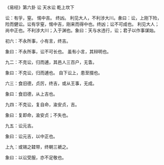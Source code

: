 《易经》第六卦 讼 天水讼 乾上坎下

讼：有孚，窒。 惕中吉。 终凶。 利见大人，不利涉大川。彖曰：讼，上刚下险，险而健讼。讼有孚窒，惕中吉，刚来而得中也。终凶；讼不可成也。 利见大人；尚中正也。不利涉大川；入于渊也。象曰：天与水违行，讼；君子以作事谋始。

初六：不永所事，小有言，终吉。

象曰：不永所事，讼不可长也。 虽有小言，其辩明也。

九二：不克讼，归而逋，其邑人三百户，无眚。

象曰：不克讼，归而逋也。 自下讼上，患至掇也。

六三：食旧德，贞厉，终吉，或从王事，无成。

象曰：食旧德，从上吉也。

九四：不克讼，复自命，渝安贞，吉。

象曰：复即命，渝安贞；不失也。

九五：讼元吉。

象曰：讼元吉，以中正也。

上九：或锡之韖带，终朝三褫之。

象曰：以讼受服，亦不足敬也。


